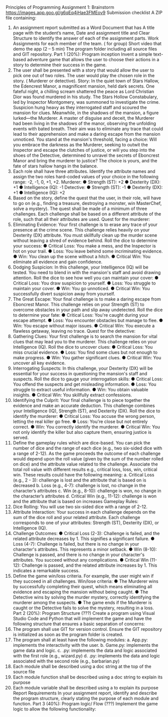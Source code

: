 Principles of Programming Assignment 1: Brainstorm
https://images.app.goo.gl/g6qEq4jHae3FMEov9
Submission checklist
A ZIP file containing:
1. An assignment report submitted as a Word Document that has
A title page with the student’s name,
Date and assignment title and
Clear Structure to identify the answer of each of the assignment parts.
Work Assignments for each member of the team. ( for group)
Short video that demo the app (2 – 5 min)
The program folder including all source files and GIT repository.
Part 1 (20%): Program inception
Invent a simple text-based adventure game that allows the user to choose their
actions in a story to determine their success in the game.
1. The user shall be presented with a story that would allow the user to pick one out
of two roles. The user would play the chosen role in the story. ( Murderer or
detective).
Story:
In the quiet town of Stars Hallow, the Edencrest Manor, a magnificent mansion,
held dark secrets. One fateful night, a chilling scream shattered the peace as Lord
Christian Dior was found murdered in his study.
The Stars Hollow Constabulary, led by Inspector Montgomery, was summoned to
investigate the crime. Suspicion hung heavy as they interrogated staff and scoured the
mansion for clues.
Meanwhile, in the shadows of the mansion, a figure lurked—the Murderer. A
master of disguise and deceit, the Murderer had been living in the shadows of the manor,
observing the unfolding events with bated breath. Their aim was to eliminate any trace
that could lead to their apprehension and make a daring escape from the mansion
unnoticed.
You stand at the mansion's threshold, facing a choice: Will you embrace the
darkness as the Murderer, seeking to outwit the Inspector and escape the clutches of
justice, or will you step into the shoes of the Detective, determined to unravel the secrets
of Eboncrest Manor and bring the murderer to justice? The choice is yours, and the fate
of stars hallow hangs in the balance.
2. Each role shall have three attributes. Identify the attribute names and assign the
two roles hard-coded values of your choice in the following range: -2, -1, 0, +1,
+2.
Murderer:
● Strength (ST): +2
● Dexterity (DX): +1
● Intelligence (IQ): -1
Detective:
● Strength (ST): -1
● Dexterity (DX): +1
● Intelligence (IQ): +2
3. Based on the story, define the quest that the user, in their role, will have to go on
(e.g., finding a treasure, destroying a monster, win MasterChef, solve a mystery).
The quest shall be made of a minimum of three challenges. Each challenge shall
be based on a different attribute of the role, such that all their attributes are used.
Quest for the murderer:
1. Eliminating Evidence: Your first challenge is to erase any trace of your presence
at the crime scene. This challenge relies heavily on your Dexterity (DX) attribute.
You must skillfully clean up the murder scene without leaving a shred of evidence
behind. Roll the dice to determine your success:
● Critical Loss: You make a mess, and the Inspector is hot on your trail.
● Loss: You leave behind some incriminating evidence.
● Win: You clean up the scene without a hitch.
● Critical Win: You eliminate all evidence and gain confidence.
2. Dodging Suspicion: In this challenge, your Intelligence (IQ) will be tested. You
need to blend in with the mansion's staff and avoid drawing attention. Roll the dice
to see how well you can maintain your cover:
● Critical Loss: You draw suspicion to yourself.
● Loss: You struggle to maintain your cover.
● Win: You go unnoticed.
● Critical Win: You successfully divert suspicion away from yourself.
3. The Great Escape: Your final challenge is to make a daring escape from
Eboncrest Manor. This challenge relies on your Strength (ST) to overcome
obstacles in your path and slip away undetected. Roll the dice to determine your
fate:
● Critical Loss: You're caught during your escape attempt.
● Loss: You encounter obstacles but manage to flee.
● Win: You escape without major issues.
● Critical Win: You execute a flawless getaway, leaving no trace.
Quest for the detective:
1. Gathering Clues: Your first challenge is to search the mansion for vital clues that
may lead you to the murderer. This challenge relies on your Intelligence (IQ). Roll
the dice to uncover clues:
● Critical Loss: You miss crucial evidence.
● Loss: You find some clues but not enough to make progress.
● Win: You gather significant clues.
● Critical Win: You uncover all key evidence.
2. Interrogating Suspects: In this challenge, your Dexterity (DX) will be essential
for your success in questioning the mansion's staff and suspects. Roll the dice to
gauge your interrogation skills:
● Critical Loss: You offend the suspects and get misleading information.
● Loss: You struggle to extract useful information.
● Win: You obtain valuable insights.
● Critical Win: You skillfully extract confessions.
3. Identifying the Culprit: Your final challenge is to piece together the evidence and
make an accurate deduction. This challenge combines your Intelligence (IQ),
Strength (ST), and Dexterity (DX). Roll the dice to identify the murderer:
● Critical Loss: You accuse the wrong person, letting the real killer go free.
● Loss: You're close but not entirely correct.
● Win: You correctly identify the murderer.
● Critical Win: You not only identify the killer but also capture them,
ensuring justice is served.
4. Define the gameplay rules which are dice-based. You can pick the number of dice
and the range of each dice (e.g., two six-sided dice with a range of 2-12). As the
game proceeds the outcome of each challenge would depend upon the roll value
(given by the sum of the number rolled on dice) and the attribute value related to
the challenge. Associate the total roll value with different results e.g., critical loss,
loss, win, critical win. These results could have the following meaning:
a. Critical Loss (e.g., 2 - 3): challenge is lost and the attribute that is based on is
decreased
b. Loss (e.g., 4-7): challenge is lost, no change in the character’s attributes
c. Win (e.g., 8-10): challenge is won, no change in the character’s attributes
d. Critical Win (e.g., 11-12): challenge is won and the attribute that is based on
increases
Gameplay Rules:
1. Dice Rolling: You will use two six-sided dice with a range of 2-12.
2. Attribute Interaction: Your success in each challenge depends on the sum of the
dice roll and your related attribute. Each challenge corresponds to one of your
attributes: Strength (ST), Dexterity (DX), or Intelligence (IQ).
3. Challenge Outcomes:
● Critical Loss (2-3): Challenge is failed, and the related attribute decreases
by 1. This signifies a significant failure.
● Loss (4-7): Challenge is failed, but there is no change in your character's
attributes. This represents a minor setback.
● Win (8-10): Challenge is passed, and there is no change in your character's
attributes. You succeed without any complications.
● Critical Win (11-12): Challenge is passed, and the related attribute increases
by 1. This indicates a remarkable success.
5. Define the game win/loss criteria. For example, the user might win if they succeed
in all challenges.
Win/lose criteria:
● The Murderer wins by successfully completing their quest, which means
eliminating all evidence and escaping the mansion without being caught.
● The Detective wins by solving the murder mystery, correctly identifying the
murderer among the suspects.
● The game ends if the Murderer is caught or the Detective fails to solve the
mystery, resulting in a loss.
Part 2 (20%): Program Structure (???)
Create a program using Visual Studio Code and Python that will implement the
game and have the following structure that ensures a basic separation of concerns:
1. The program shall use GIT for version control. Ensure the GIT repository is initialized
as soon as the program folder is created.
2. The program shall at least have the following modules:
a. App.py: implements the interactivity with the user.
b. Game.py: implements the game data and logic.
c. .py: implements the data and logic associated with the first role (e.g., wizard.py)
d. .py: implements the data and logic associated with the second role (e.g., barbarian.py)
3. Each module shall be described using a doc string at the top of the source file
4. Each module function shall be described using a doc string to explain its purpose
5. Each module variable shall be described using a to explain its purpose
Report Requirements
In your assignment report, identify and describe the program structure, clearly stating the
purpose of each module and function.
Part 3 (40%): Program logic/ Flow (???)
Implement the game logic to allow the following functionality: